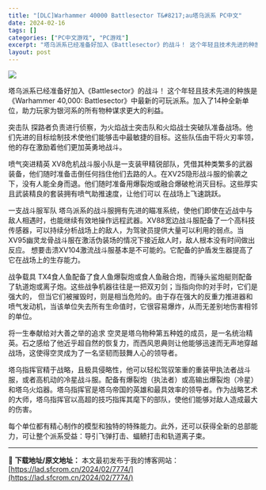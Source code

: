 ```yaml
---
title: "[DLC]Warhammer 40000 Battlesector T&#8217;au塔乌派系 PC中文"
date: 2024-02-16
tags: []
categories: ["PC中文游戏", "PC游戏"]
excerpt: "塔乌派系已经准备好加入《Battlesector》的战斗！ 这个年轻且技术先进的种族是《Warhammer 40,000: Battlesector》中最新的可玩派系。加入了14种全新单位，助力玩家为银河系的所有物种谋求更大的利益。 突击队 探路者负责进行侦察，为火焰战士突击队和火焰战士突破队准备战&hellip;"
layout: post
---
```


<img class="game_header_image_full aligncenter" src="https://cdn.cloudflare.steamstatic.com/steam/apps/2583910/header.jpg?t=1708009987" />

塔乌派系已经准备好加入《Battlesector》的战斗！
这个年轻且技术先进的种族是《Warhammer 40,000: Battlesector》中最新的可玩派系。加入了14种全新单位，助力玩家为银河系的所有物种谋求更大的利益。

突击队
探路者负责进行侦察，为火焰战士突击队和火焰战士突破队准备战场。他们先进的目标绘制技术使他们能够击中最敏捷的目标。这些队伍由干将火刃率领，他的存在激励着他们更加英勇地战斗。

喷气突进精英
XV8危机战斗服小队是一支装甲精锐部队，凭借其种类繁多的武器装备，他们随时准备击倒任何挡住他们去路的人。在XV25隐形战斗服的偷袭之下，没有人能全身而退。他们随时准备用爆裂炮或融合爆破枪消灭目标。这些厚实且武装精良的套装拥有喷气助推速度，让他们可以 在战场上飞速跳跃。

一支战斗服军队
塔乌派系的战斗服拥有先进的瞄准系统，使他们即使在近战中与敌人相遇时，也能继续有效地操作远程武器。XV88宽边战斗服配备了一个高科技传感器，可以持续分析战场上的敌人，为驾驶员提供大量可以利用的弱点。当XV95幽灵龙骨战斗服在激活伪装场的情况下接近敌人时，敌人根本没有时间做出反应。
想要击溃XV104激流战斗服基本是不可能的。它配备的护盾发生器提高了它在战场上的生存能力。

战争载具
TX4食人鱼配备了食人鱼爆裂炮或食人鱼融合炮，而锤头鲨炮艇则配备了轨道炮或离子炮。这些战争机器往往是一把双刃剑；当指向你的对手时，它们是强大的，
但当它们被摧毁时，则是相当危险的。由于存在强大的反重力推进器和喷气发动机，当该单位失去所有生命值时，它很容易爆炸，从而无差别地伤害相邻的单位。

将一生奉献给对大善之举的追求
空灵是塔乌物种第五种姓的成员，是一名统治精英。石之感给了他近乎超自然的恢复力，而西风恩典则让他能够迅速而无声地穿越战场，这使得空灵成为了一名坚韧而鼓舞人心的领导者。

塔乌指挥官精于战略，且极具侵略性，他可以轻松驾驭笨重的重装甲执法者战斗服，或者高机动的冷星战斗服。配备有爆裂炮（执法者）或高输出爆裂炮（冷星）和塔乌火焰器。塔乌指挥官是塔乌帝国的英雄和最具效率的领导者。作为战略艺术的大师，塔乌指挥官以高超的技巧指挥其麾下的部队，使他们能够对敌人造成最大的伤害。

每个单位都有精心制作的模型和独特的特殊能力。此外，还可以获得全新的总部能力，可让整个派系受益：导引飞弹打击、蝠鲼打击和轨道离子束。

---
📖 **下载地址/原文地址：** 本文最初发布于我的博客网站：[https://lad.sfcrom.cn/2024/02/7774/](https://lad.sfcrom.cn/2024/02/7774/)
